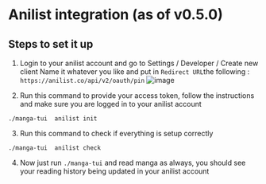 # Anilist integration (as of v0.5.0)

## Steps to set it up

1. Login to your anilist account and go to Settings / Developer / Create new client
Name it whatever you like and put in `Redirect URL`the following : `https://anilist.co/api/v2/oauth/pin`
![image](https://github.com/user-attachments/assets/e0b1ece6-bbee-441e-9d09-0042f6a85ea8)

2. Run this command to provide your access token, follow the instructions and make sure you are logged in to your anilist account

```shell
./manga-tui  anilist init
```

3. Run this command to check if everything is setup correctly

```shell
./manga-tui  anilist check
```

4. Now just run `./manga-tui` and read manga as always, you should see your reading history being updated in your anilist account
